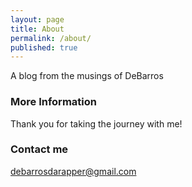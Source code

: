 ```yaml
---
layout: page
title: About
permalink: /about/
published: true
---
```


A blog from the musings of DeBarros

### More Information

Thank you for taking the journey with me!

### Contact me

[debarrosdarapper@gmail.com](debarrosdarapper@gmail.com)
